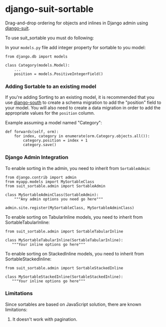 django-suit-sortable
====================

Drag-and-drop ordering for objects and inlines in Django admin using [django-suit](https://github.com/darklow/django-suit).

To use suit_sortable you must do following:

In your ``models.py`` file add integer property for sortable to you model:

    from django.db import models

    class Category(models.Model):
        ...
        position = models.PositiveIntegerField()


### Adding Sortable to an existing model

If you're adding Sorting to an existing model, it is recommended that you use [django-south](http://south.areacode.com/) to create a schema migration to add the "position" field to your model. You will also need to create a data migration in order to add the appropriate values for the `position` column.

Example assuming a model named "Category":

    def forwards(self, orm):
        for index, category in enumerate(orm.Category.objects.all()):
            category.position = index + 1
            category.save()



### Django Admin Integration
To enable sorting in the admin, you need to inherit from `SortableAdmin`:

    from django.contrib import admin
    from myapp.models import MySortableClass
    from suit_sortable.admin import SortableAdmin

    class MySortableAdminClass(SortableAdmin):
        """Any admin options you need go here"""

    admin.site.register(MySortableClass, MySortableAdminClass)


To enable sorting on TabularInline models, you need to inherit from
SortableTabularInline:

    from suit_sortable.admin import SortableTabularInline

    class MySortableTabularInline(SortableTabularInline):
       """Your inline options go here"""


To enable sorting on StackedInline models, you need to inherit from
SortableStackedInline:

    from suit_sortable.admin import SortableStackedInline

    class MySortableStackedInline(SortableStackedInline):
       """Your inline options go here"""


### Limitations

Since sortables are based on JavaScript solution, there are known limitations:

1. It doesn't work with pagination.